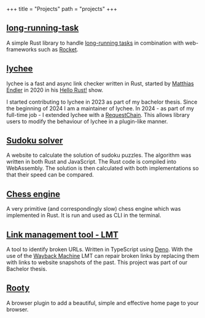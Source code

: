 +++
title = "Projects"
path = "projects"
+++

## [long-running-task](https://github.com/thomas-zahner/long-running-task)

A simple Rust library to handle [long-running tasks](https://restfulapi.net/rest-api-design-for-long-running-tasks/)
in combination with web-frameworks such as [Rocket](https://rocket.rs/).

## [lychee](https://github.com/lycheeverse/lychee)

lychee is a fast and async link checker written in Rust, started by [Matthias Endler](https://endler.dev/about) in 2020 in his [Hello Rust!](https://hello-rust.github.io/10/) show.

I started contributing to lychee in 2023 as part of my bachelor thesis.
Since the beginning of 2024 I am a maintainer of lychee.
In 2024 - as part of my full-time job - I extended lychee with a [RequestChain](https://docs.rs/lychee-lib/0.15.1/lychee_lib/chain/index.html). This allows library users to modify the behaviour of lychee in a plugin-like manner.

## [Sudoku solver](https://gitlab.com/thomas-zahner/sudoku-solver)

A website to calculate the solution of sudoku puzzles.
The algorithm was written in both Rust and JavaScript. The Rust code is compiled into WebAssembly.
The solution is then calculated with both implementations so that their speed can be compared.

## [Chess engine](https://gitlab.com/thomas-zahner/chess-engine)

A very primitive (and correspondingly slow) chess engine which was implemented in Rust.
It is run and used as CLI in the terminal.

## [Link management tool - LMT](https://gitlab.com/lmt7360522/lmt)

A tool to identify broken URLs.
Written in TypeScript using [Deno](https://deno.com).
With the use of the [Wayback Machine](https://web.archive.org/) LMT can repair broken links by replacing them with links to website snapshots of the past.
This project was part of our Bachelor thesis.

## [Rooty](https://gitlab.com/thomas-zahner/rooty)

A browser plugin to add a beautiful, simple and effective home page to your browser.
